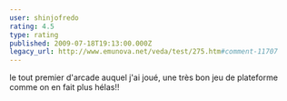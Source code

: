 ```yaml
---
user: shinjofredo
rating: 4.5
type: rating
published: 2009-07-18T19:13:00.000Z
legacy_url: http://www.emunova.net/veda/test/275.htm#comment-11707
---
```

le tout premier d'arcade auquel j'ai joué, une très bon jeu de plateforme comme on en fait plus hélas!!